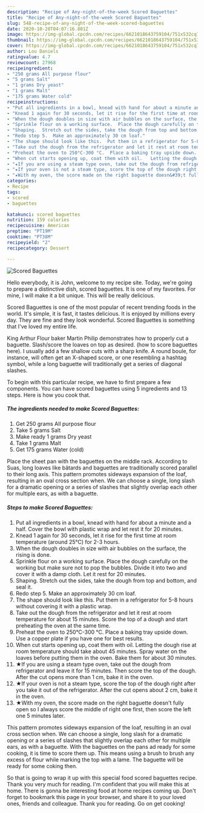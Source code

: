 ```yaml
---
description: "Recipe of Any-night-of-the-week Scored Baguettes"
title: "Recipe of Any-night-of-the-week Scored Baguettes"
slug: 548-recipe-of-any-night-of-the-week-scored-baguettes
date: 2020-10-28T04:07:16.801Z
image: https://img-global.cpcdn.com/recipes/6621018643759104/751x532cq70/scored-baguettes-recipe-main-photo.jpg
thumbnail: https://img-global.cpcdn.com/recipes/6621018643759104/751x532cq70/scored-baguettes-recipe-main-photo.jpg
cover: https://img-global.cpcdn.com/recipes/6621018643759104/751x532cq70/scored-baguettes-recipe-main-photo.jpg
author: Lou Daniels
ratingvalue: 4.7
reviewcount: 27968
recipeingredient:
- "250 grams All purpose flour"
- "5 grams Salt"
- "1 grams Dry yeast"
- "1 grams Malt"
- "175 grams Water cold"
recipeinstructions:
- "Put all ingredients in a bowl, knead with hand for about a minute and a half.  Cover the bowl with plastic wrap and let rest it for 20 minutes."
- "Knead 1 again for 30 seconds, let it rise for the first time at room temperature (around 25℃) for 2-3 hours."
- "When the dough doubles in size with air bubbles on the surface, the rising is done."
- "Sprinkle flour on a working surface.  Place the dough carefully on the working but make sure not to pop the bubbles. Divide it into two and cover it with a damp cloth. Let it rest for 20 minutes."
- "Shaping.  Stretch out the sides, take the dough from top and bottom, and seal it."
- "Redo step 5.  Make an approximately 30 cm loaf."
- "The shape should look like this.  Put them in a refrigerator for 5-8 hours without covering it with a plastic wrap."
- "Take out the dough from the refrigerator and let it rest at room temperature for about 15 minutes. Score the top of a dough and start preheating the oven at the same time."
- "Preheat the oven to 250°C-300 °C.  Place a baking tray upside down. Use a copper plate if you have one for best results."
- "When cut starts opening up, coat them with oil.   Letting the dough rise at room temperature should take about 45 minutes.    Spray water on the loaves before putting them in the oven. Bake them for about 30 minutes."
- "★If you are using a steam type oven, take out the dough from refrigerator and leave it for 15 minutes. Then score the top of the dough.  After the cut opens more than 1 cm, bake it in the oven."
- "★If your oven is not a steam type, score the top of the dough right after you take it out of the refrigerator.  After the cut opens about 2 cm, bake it in the oven."
- "★With my oven, the score made on the right baguette doesn&#39;t fully open so I always score the middle of right one first, then score the left one 5 minutes later."
categories:
- Recipe
tags:
- scored
- baguettes

katakunci: scored baguettes 
nutrition: 159 calories
recipecuisine: American
preptime: "PT19M"
cooktime: "PT38M"
recipeyield: "2"
recipecategory: Dessert

---
```



![Scored Baguettes](https://img-global.cpcdn.com/recipes/6621018643759104/751x532cq70/scored-baguettes-recipe-main-photo.jpg)

Hello everybody, it is John, welcome to my recipe site. Today, we're going to prepare a distinctive dish, scored baguettes. It is one of my favorites. For mine, I will make it a bit unique. This will be really delicious.

Scored Baguettes is one of the most popular of recent trending foods in the world. It's simple, it is fast, it tastes delicious. It is enjoyed by millions every day. They are fine and they look wonderful. Scored Baguettes is something that I've loved my entire life.

King Arthur Flour baker Martin Philip demonstrates how to properly cut a baguette. Slash/score the loaves on top as desired. (how to score baguettes here). I usually add a few shallow cuts with a sharp knife. A round boule, for instance, will often get an X-shaped score, or one resembling a hashtag symbol, while a long baguette will traditionally get a series of diagonal slashes.


To begin with this particular recipe, we have to first prepare a few components. You can have scored baguettes using 5 ingredients and 13 steps. Here is how you cook that.

<!--inarticleads1-->

##### The ingredients needed to make Scored Baguettes:

1. Get 250 grams All purpose flour
1. Take 5 grams Salt
1. Make ready 1 grams Dry yeast
1. Take 1 grams Malt
1. Get 175 grams Water (cold)


Place the sheet pan with the baguettes on the middle rack. According to Suas, long loaves like bâtards and baguettes are traditionally scored parallel to their long axis. This pattern promotes sideways expansion of the loaf, resulting in an oval cross section when. We can choose a single, long slash for a dramatic opening or a series of slashes that slightly overlap each other for multiple ears, as with a baguette. 

<!--inarticleads2-->

##### Steps to make Scored Baguettes:

1. Put all ingredients in a bowl, knead with hand for about a minute and a half.  Cover the bowl with plastic wrap and let rest it for 20 minutes.
1. Knead 1 again for 30 seconds, let it rise for the first time at room temperature (around 25℃) for 2-3 hours.
1. When the dough doubles in size with air bubbles on the surface, the rising is done.
1. Sprinkle flour on a working surface.  Place the dough carefully on the working but make sure not to pop the bubbles. Divide it into two and cover it with a damp cloth. Let it rest for 20 minutes.
1. Shaping.  Stretch out the sides, take the dough from top and bottom, and seal it.
1. Redo step 5.  Make an approximately 30 cm loaf.
1. The shape should look like this.  Put them in a refrigerator for 5-8 hours without covering it with a plastic wrap.
1. Take out the dough from the refrigerator and let it rest at room temperature for about 15 minutes. Score the top of a dough and start preheating the oven at the same time.
1. Preheat the oven to 250°C-300 °C.  Place a baking tray upside down. Use a copper plate if you have one for best results.
1. When cut starts opening up, coat them with oil.   Letting the dough rise at room temperature should take about 45 minutes.    Spray water on the loaves before putting them in the oven. Bake them for about 30 minutes.
1. ★If you are using a steam type oven, take out the dough from refrigerator and leave it for 15 minutes. Then score the top of the dough.  After the cut opens more than 1 cm, bake it in the oven.
1. ★If your oven is not a steam type, score the top of the dough right after you take it out of the refrigerator.  After the cut opens about 2 cm, bake it in the oven.
1. ★With my oven, the score made on the right baguette doesn&#39;t fully open so I always score the middle of right one first, then score the left one 5 minutes later.


This pattern promotes sideways expansion of the loaf, resulting in an oval cross section when. We can choose a single, long slash for a dramatic opening or a series of slashes that slightly overlap each other for multiple ears, as with a baguette. With the baguettes on the pans ad ready for some cooking, it is time to score them up. This means using a brush to brush any excess of flour while marking the top with a lame. The baguette will be ready for some coking then. 

So that is going to wrap it up with this special food scored baguettes recipe. Thank you very much for reading. I'm confident that you will make this at home. There is gonna be interesting food at home recipes coming up. Don't forget to bookmark this page in your browser, and share it to your loved ones, friends and colleague. Thank you for reading. Go on get cooking!
